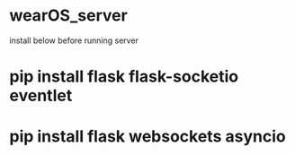 # wearOS_server

install below before running server
#	pip install flask flask-socketio eventlet
#	pip install flask websockets asyncio
